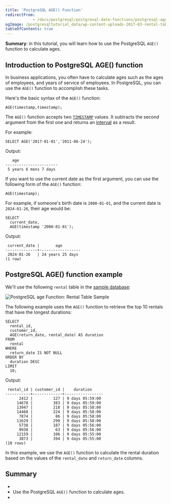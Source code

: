 ```yaml
---
title: 'PostgreSQL AGE() Function'
redirectFrom: 
            - /docs/postgresql/postgresql-date-functions/postgresql-age/
ogImage: /postgresqltutorial_data/wp-content-uploads-2017-03-rental-table.png
tableOfContents: true
---
```



**Summary**: in this tutorial, you will learn how to use the PostgreSQL `AGE()` function to calculate ages.





## Introduction to PostgreSQL AGE() function





In business applications, you often have to calculate ages such as the ages of employees, and years of service of employees. In PostgreSQL, you can use the `AGE()` function to accomplish these tasks.





Here's the basic syntax of the `AGE()` function:





```
AGE(timestamp,timestamp);
```





The `AGE()` function accepts two [`TIMESTAMP`](/docs/postgresql/postgresql-timestamp/) values. It subtracts the second argument from the first one and returns an [interval](https://www.postgresqltutorial.com/postgresql-tutorial/postgresql-interval) as a result.





For example:





```
SELECT AGE('2017-01-01','2011-06-24');
```





Output:





```
   age
-----------------------
 5 years 6 mons 7 days
```





If you want to use the current date as the first argument, you can use the following form of the `AGE()` function:





```
AGE(timestamp);
```





For example, if someone's birth date is `2000-01-01`, and the current date is `2024-01-26`, their age would be:





```
SELECT
  current_date,
  AGE(timestamp '2000-01-01');
```





Output:





```
 current_date |       age
--------------+------------------
 2024-01-26   | 24 years 25 days
(1 row)
```





## PostgreSQL AGE() function example





We'll use the following `rental` table in the [sample database](https://www.postgresqltutorial.com/postgresql-getting-started/postgresql-sample-database/):





![PostgreSQL age Function: Rental Table Sample](/postgresqltutorial_data/wp-content-uploads-2017-03-rental-table.png)





The following example uses the `AGE()` function to retrieve the top 10 rentals that have the longest durations:





```
SELECT
  rental_id,
  customer_id,
  AGE(return_date, rental_date) AS duration
FROM
  rental
WHERE
  return_date IS NOT NULL
ORDER BY
  duration DESC
LIMIT
  10;
```





Output:





```
 rental_id | customer_id |    duration
-----------+-------------+-----------------
      2412 |         127 | 9 days 05:59:00
     14678 |         383 | 9 days 05:59:00
     13947 |         218 | 9 days 05:58:00
     14468 |         224 | 9 days 05:58:00
      7874 |          86 | 9 days 05:58:00
     11629 |         299 | 9 days 05:58:00
      5738 |         187 | 9 days 05:56:00
      9938 |          63 | 9 days 05:56:00
     12159 |         106 | 9 days 05:55:00
      3873 |         394 | 9 days 05:55:00
(10 rows)
```





In this example, we use the `AGE()` function to calculate the rental duration based on the values of the `rental_date` and `return_date` columns.





## Summary





- 
- Use the PostgreSQL `AGE()` function to calculate ages.
- 


